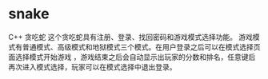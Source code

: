# snake
C++ 贪吃蛇
这个贪吃蛇具有注册、登录、找回密码和游戏模式选择功能。
        游戏模式有普通模式、高级模式和地狱模式三个模式。在用户登录之后可以在模式选择页面选择模式开始游戏 ，游戏结束之后会自动显示出玩家的分数和排名，任意键后再次进入模式选择，玩家可以在模式选择中退出登录。 

